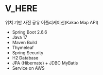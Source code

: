 # V_HERE
위치 기반 사진 공유 어플리케이션(Kakao Map API)

- Spring Boot 2.6.6
- Java 17
- Maven Build
- Thymeleaf
- Spring Security
- H2 Database
- JPA (Hibernate) + JDBC MyBatis
- Service on AWS
